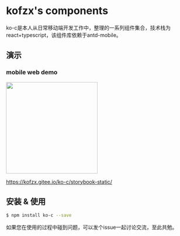 # kofzx's components

ko-c是本人从日常移动端开发工作中，整理的一系列组件集合，技术栈为react+typescript，该组件库依赖于antd-mobile。

## 演示

### mobile web demo

<img width="250" src="https://kofzx.gitee.io/ko-c/public/ko-c.png" />

https://kofzx.gitee.io/ko-c/storybook-static/

## 安装 & 使用

```bash
$ npm install ko-c --save
```

如果您在使用的过程中碰到问题，可以发个issue一起讨论交流，至此共勉。